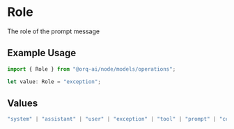 # Role

The role of the prompt message

## Example Usage

```typescript
import { Role } from "@orq-ai/node/models/operations";

let value: Role = "exception";
```

## Values

```typescript
"system" | "assistant" | "user" | "exception" | "tool" | "prompt" | "correction" | "expected_output"
```